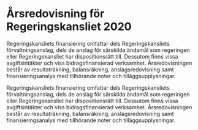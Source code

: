 # Årsredovisning för Regeringskansliet 2020

Regeringskansliets finansiering omfattar dels Regeringskansliets förvaltningsanslag, dels de anslag för särskilda ändamål som regeringen eller Regeringskansliet har dispositionsrätt till. Dessutom finns vissa avgiftsintäkter och viss bidragsfinansierad verksamhet. Årsredovisningen består av resultaträkning, balansräkning, anslagsredovisning samt finansieringsanalys med tillhörande noter och tilläggsupplysningar.

Regeringskansliets finansiering omfattar dels Regeringskansliets förvaltningsanslag, dels de anslag för särskilda ändamål som regeringen eller Regeringskansliet har dispositionsrätt till. Dessutom finns vissa avgiftsintäkter och viss bidragsfinansierad verksamhet. Årsredovisningen består av resultaträkning, balansräkning, anslagsredovisning samt finansieringsanalys med tillhörande noter och tilläggsupplysningar.
